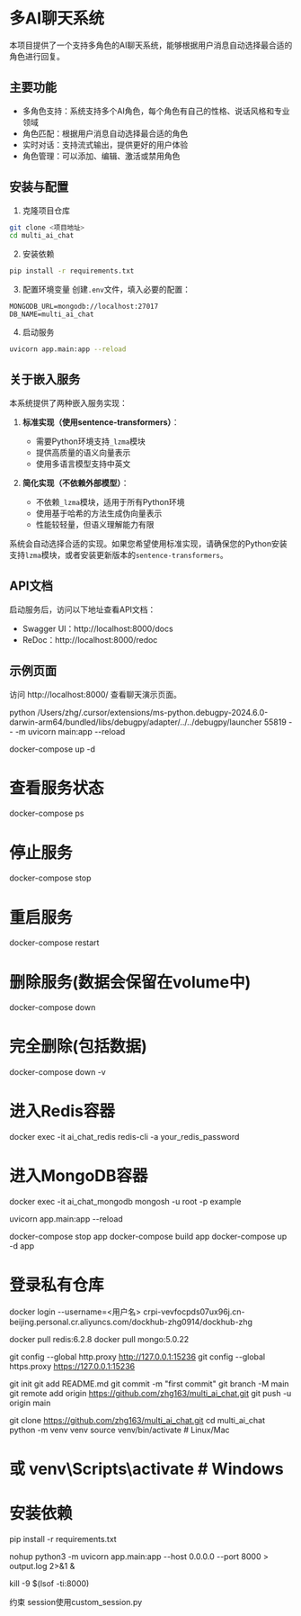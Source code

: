 # 多AI聊天系统

本项目提供了一个支持多角色的AI聊天系统，能够根据用户消息自动选择最合适的角色进行回复。

## 主要功能

- 多角色支持：系统支持多个AI角色，每个角色有自己的性格、说话风格和专业领域
- 角色匹配：根据用户消息自动选择最合适的角色
- 实时对话：支持流式输出，提供更好的用户体验
- 角色管理：可以添加、编辑、激活或禁用角色

## 安装与配置

1. 克隆项目仓库
```bash
git clone <项目地址>
cd multi_ai_chat
```

2. 安装依赖
```bash
pip install -r requirements.txt
```

3. 配置环境变量
创建`.env`文件，填入必要的配置：
```
MONGODB_URL=mongodb://localhost:27017
DB_NAME=multi_ai_chat
```

4. 启动服务
```bash
uvicorn app.main:app --reload
```

## 关于嵌入服务

本系统提供了两种嵌入服务实现：

1. **标准实现（使用sentence-transformers）**：
   - 需要Python环境支持`_lzma`模块
   - 提供高质量的语义向量表示
   - 使用多语言模型支持中英文

2. **简化实现（不依赖外部模型）**：
   - 不依赖`_lzma`模块，适用于所有Python环境
   - 使用基于哈希的方法生成伪向量表示
   - 性能较轻量，但语义理解能力有限

系统会自动选择合适的实现。如果您希望使用标准实现，请确保您的Python安装支持`lzma`模块，或者安装更新版本的`sentence-transformers`。

## API文档

启动服务后，访问以下地址查看API文档：
- Swagger UI：http://localhost:8000/docs
- ReDoc：http://localhost:8000/redoc

## 示例页面

访问 http://localhost:8000/ 查看聊天演示页面。 



python /Users/zhg/.cursor/extensions/ms-python.debugpy-2024.6.0-darwin-arm64/bundled/libs/debugpy/adapter/../../debugpy/launcher 55819 -- -m uvicorn main:app --reload 



docker-compose up -d

# 查看服务状态
docker-compose ps

# 停止服务
docker-compose stop

# 重启服务
docker-compose restart

# 删除服务(数据会保留在volume中)
docker-compose down

# 完全删除(包括数据)
docker-compose down -v


# 进入Redis容器
docker exec -it ai_chat_redis redis-cli -a your_redis_password

# 进入MongoDB容器
docker exec -it ai_chat_mongodb mongosh -u root -p example


uvicorn app.main:app --reload 


docker-compose stop app
docker-compose build app
docker-compose up -d app


# 登录私有仓库
docker login --username=<用户名> crpi-vevfocpds07ux96j.cn-beijing.personal.cr.aliyuncs.com/dockhub-zhg0914/dockhub-zhg


docker pull redis:6.2.8
docker pull mongo:5.0.22


git config --global http.proxy http://127.0.0.1:15236
git config --global https.proxy https://127.0.0.1:15236

git init
git add README.md
git commit -m "first commit"
git branch -M main
git remote add origin https://github.com/zhg163/multi_ai_chat.git
git push -u origin main


git clone https://github.com/zhg163/multi_ai_chat.git
cd multi_ai_chat
python -m venv venv
source venv/bin/activate  # Linux/Mac
# 或 venv\Scripts\activate  # Windows

# 安装依赖
pip install -r requirements.txt

nohup python3 -m uvicorn app.main:app --host 0.0.0.0 --port 8000 > output.log 2>&1 &


kill -9 $(lsof -ti:8000)


约束
session使用custom_session.py


